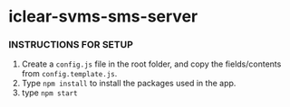 # iclear-svms-sms-server

### INSTRUCTIONS FOR SETUP
1. Create a `config.js` file in the root folder, and copy the fields/contents from `config.template.js`.
2. Type `npm install` to install the packages used in the app.
3. type `npm start`